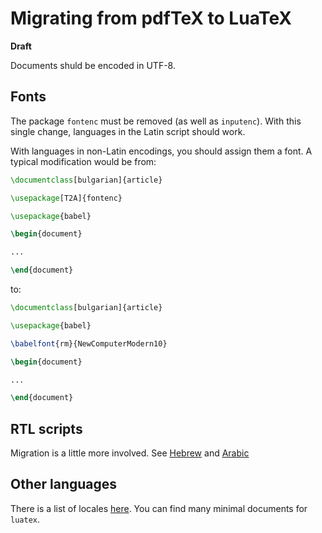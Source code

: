 # Migrating from pdfTeX to LuaTeX

**Draft**

Documents shuld be encoded in UTF-8.

## Fonts

The package `fontenc` must be removed (as well as `inputenc`). With
this single change, languages in the Latin script should work. 

With languages in non-Latin encodings, you should assign them a font.
A typical modification would be from:
```tex
\documentclass[bulgarian]{article}

\usepackage[T2A]{fontenc}

\usepackage{babel}

\begin{document}

...

\end{document}
```
to:
```tex
\documentclass[bulgarian]{article}

\usepackage{babel}

\babelfont{rm}{NewComputerModern10}

\begin{document}

...

\end{document}
```

## RTL scripts

Migration is a little more involved. See
[Hebrew](https://latex3.github.io/babel/guides/locale-hebrew.html) and
[Arabic](https://latex3.github.io/babel/guides/locale-arabic.html)

## Other languages

There is a list of locales
[here](https://latex3.github.io/babel/guides/index-locale.html). You can
find many minimal documents for `luatex`. 

